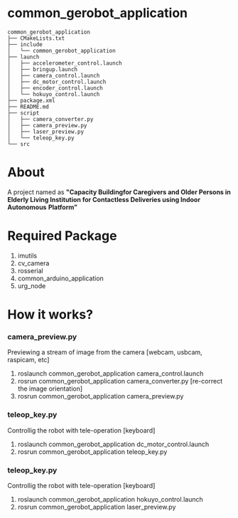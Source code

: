 # common_gerobot_application

```
common_gerobot_application
├── CMakeLists.txt
├── include
│   └── common_gerobot_application
├── launch
│   ├── accelerometer_control.launch
│   ├── bringup.launch
│   ├── camera_control.launch
│   ├── dc_motor_control.launch
│   ├── encoder_control.launch
│   └── hokuyo_control.launch
├── package.xml
├── README.md
├── script
│   ├── camera_converter.py
│   ├── camera_preview.py
│   ├── laser_preview.py
│   └── teleop_key.py
└── src
```

# About
A project named as **"Capacity Buildingfor Caregivers and Older Persons in**
**Elderly Living Institution for Contactless Deliveries using Indoor Autonomous**
**Platform”**

# Required Package
1. imutils
2. cv_camera
3. rosserial
4. common_arduino_application
5. urg_node

# How it works?
### camera_preview.py
Previewing a stream of image from the camera [webcam, usbcam, raspicam, etc]

1. roslaunch common_gerobot_application camera_control.launch
2. rosrun common_gerobot_application camera_converter.py [re-correct the image orientation]
3. rosrun common_gerobot_application camera_preview.py

### teleop_key.py
Controllig the robot with tele-operation [keyboard]

1. roslaunch common_gerobot_application dc_motor_control.launch
2. rosrun common_gerobot_application teleop_key.py

### teleop_key.py
Controllig the robot with tele-operation [keyboard]

1. roslaunch common_gerobot_application hokuyo_control.launch
2. rosrun common_gerobot_application laser_preview.py
